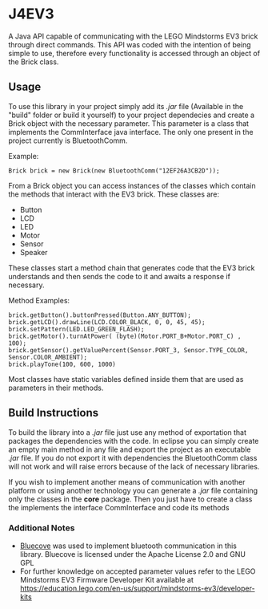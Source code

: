 # J4EV3
A Java API capable of communicating with the LEGO Mindstorms EV3 brick through direct commands. This API was coded with the intention of being simple to use, therefore every functionality is accessed through an object of the Brick class.

## Usage
To use this library in your project simply add its *.jar* file (Available in the "build" folder or build it yourself) to your project dependecies and create a Brick object with the necessary parameter. This parameter is a class that implements the CommInterface java interface. The only one present in the project currently is BluetoothComm.

Example:
```
Brick brick = new Brick(new BluetoothComm("12EF26A3CB2D"));
```
From a Brick object you can access instances of the classes which contain the methods that interact with the EV3 brick. These classes are:
- Button
- LCD
- LED
- Motor
- Sensor
- Speaker

These classes start a method chain that generates code that the EV3 brick understands and then sends the code to it and awaits a response if necessary.

Method Examples:
```
brick.getButton().buttonPressed(Button.ANY_BUTTON);
brick.getLCD().drawLine(LCD.COLOR_BLACK, 0, 0, 45, 45);
brick.setPattern(LED.LED_GREEN_FLASH);
brick.getMotor().turnAtPower( (byte)(Motor.PORT_B+Motor.PORT_C) , 100);
brick.getSensor().getValuePercent(Sensor.PORT_3, Sensor.TYPE_COLOR, Sensor.COLOR_AMBIENT);
brick.playTone(100, 600, 1000)
```
Most classes have static variables defined inside them that are used as parameters in their methods.

## Build Instructions
To build the library into a *.jar* file just use any method of exportation that packages the dependencies with the code. In eclipse you can simply create an empty main method in any file and export the project as an executable *.jar* file. If you do not export it with dependencies the BluetoothComm class will not work and will raise errors because of the lack of necessary libraries.

If you wish to implement another means of communication with another platform or using another technology you can generate a *.jar* file containing only the classes in the **core** package. Then you just have to create a class the implements the interface CommInterface and code its methods

### Additional Notes

- [Bluecove](http://bluecove.org/) was used to implement bluetooth communication in this library. Bluecove is licensed under the Apache License 2.0 and GNU GPL
- For further knowledge on accepted parameter values refer to the LEGO Mindstorms EV3 Firmware Developer Kit available at https://education.lego.com/en-us/support/mindstorms-ev3/developer-kits
